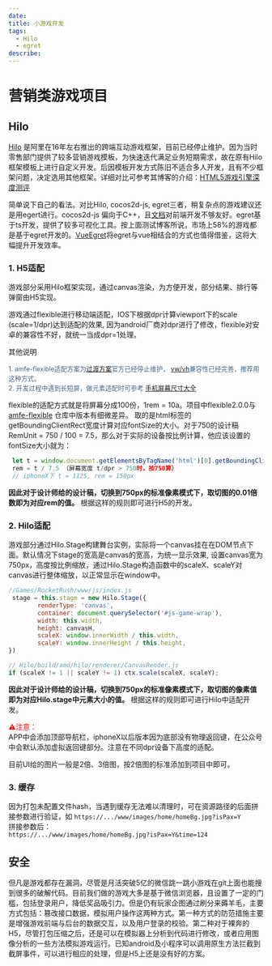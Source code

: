 ```yaml
---
date: 
title: 小游戏开发
tags:
  - Hilo
  - egret
describe: 
---
```


# 营销类游戏项目

## Hilo

[Hilo](http://hiloteam.github.io/Hilo/docs/api-zh/index.html) 是阿里在16年左右推出的跨端互动游戏框架，目前已经停止维护。因为当时零售部门提供了较多营销游戏模板，为快速迭代满足业务短期需求，故在原有Hilo框架模板上进行自定义开发。后因模板开发方式陈旧不适合多人开发，且有不少框架问题，决定选用其他框架。详细对比可参考其博客的介绍：[HTML5游戏引擎深度测评](https://www.jianshu.com/p/0469cd7b1711)

简单说下自己的看法。对比Hilo, cocos2d-js, egret三者，稍复杂点的游戏建议还是用egert进行。cocos2d-js 偏向于C++，且[文档](https://docs.cocos2d-x.org/api-ref/js/V3.13/)对前端开发不够友好。egret基于ts开发，提供了较多可视化工具。按上面测试博客所说，市场上58%的游戏都是基于egret开发的。[VueEgret](https://hsuna.github.io/vue-egret/example/)将egret与vue相结合的方式也值得借鉴，这将大幅提升开发效率。

### 1. H5适配

游戏部分采用Hilo框架实现，通过canvas渲染，为方便开发，部分结果、排行等弹窗由H5实现。

游戏通过flexible进行移动端适配，IOS下根据dpr计算viewport下的scale (scale=1/dpr)达到适配的效果, 因为android厂商对dpr进行了修改，flexible对安卓的兼容性不好，就统一当成dpr=1处理。

其他说明

<span style="color: rgb(71, 101, 130); font-size:0.9em">1. amfe-flexible适配方案为[过渡方案](https://github.com/amfe/article/issues/17)官方已经停止维护，
[vw/vh](https://www.w3cplus.com/mobile/vw-layout-in-vue.html)兼容性已经完善，推荐用这种方式。<br>
2. 开发过程中遇到长短屏，做元素适配时可参考 [手机屏幕尺寸大全](https://www.strerr.com/screen.html)</span>

flexible的适配方式就是将屏幕分成100份，1rem = 10a。项目中flexible2.0.0与[amfe-flexible](https://github.com/amfe/lib-flexible/tree/master) 仓库中版本有细微差异。 取的是html标签的getBoundingClientRect宽度计算对应fontSize的大小。对于750的设计稿 RemUnit = 750 / 100 = 7.5，那么对于实际的设备按比例计算，他应该设置的fontSize大小就为：

```js
 let t = window.document.getElementsByTagName('html')[0].getBoundingClientRect().width
 rem = t / 7.5 （屏幕宽度 t/dpr > 750时，按750算）
 // iphoneX下 t = 1125, rem = 150px
```
**因此对于设计师给的设计稿，切换到750px的标准像素模式下，取切图的0.01倍数即为对应rem的值。** 根据这样的规则即可进行H5的开发。

### 2. Hilo适配

游戏部分通过Hilo.Stage构建舞台实例，实际将一个canvas挂在在DOM节点下面。默认情况下stage的宽高是canvas的宽高，为统一显示效果, 设置canvas宽为750px，高度按比例缩放，通过Hilo.Stage构造函数中的scaleX、scaleY对canvas进行整体缩放，以正常显示在window中。

```js
//Games/RocketRush/www/js/index.js
 stage = this.stage = new Hilo.Stage({
        renderType: 'canvas',
        container: document.querySelector('#js-game-wrap'),
        width: this.width,
        height: canvasH,
        scaleX: window.innerWidth / this.width,
        scaleY: window.innerHeight / this.height,
})

// Hilo/build/amd/hilo/renderer/CanvasRender.js
if (scaleX != 1 || scaleY != 1) ctx.scale(scaleX, scaleY);

```
**因此对于设计师给的设计稿，切换到750px的标准像素模式下，取切图的像素值即为对应Hilo.stage中元素大小的值。** 根据这样的规则即可进行Hilo中适配开发。

<span style="color: red">⚠️注意：</span><br>
APP中会添加顶部导航栏，iphoneX以后版本因为底部没有物理返回键，在公众号中会默认添加虚拟返回键部分。注意在不同dpr设备下高度的适配。

目前UI给的图片一般是2倍、3倍图，按2倍图的标准添加到项目中即可。

### 3. 缓存
因为打包未配置文件hash，当遇到缓存无法难以清理时，可在资源路径的后面拼接参数进行验证，如
`https://.../www/images/home/homeBg.jpg?isPax=Y` <br>拼接参数后： <br>
`https://.../www/images/home/homeBg.jpg?isPax=Y&time=124`


## 安全
但凡是游戏都存在漏洞，尽管是月活突破5亿的微信跳一跳小游戏在git上面也能搜到很多的破解代码。目前我们做的游戏大多是基于微信浏览器，且设置了一定的门槛，包括登录用户，降低奖品吸引力。但是仍有玩家企图通过刷分来薅羊毛，主要方式包括：篡改接口数据，模拟用户操作这两种方式。第一种方式的防范措施主要是增强游戏前端与后台的数据交互，以及用户登录的校验。第二种对于裸奔的H5，尽管打包压缩之后，还是可以在模拟器上分析到代码进行修改，或者应用图像分析的一些方法模拟游戏运行。已知android及小程序可以调用原生方法拦截到截屏事件，可以进行相应的处理，但是H5上还是没有好的方案。

<!-- 
直到偶然一次想在Netflix上截图，发现都是黑屏时，再搜索相关的原因和实现方式上发现，奈飞用的是W3C的 [Encrypted Media Extensions(EME)](https://www.w3.org/TR/encrypted-media/)加密媒体扩展技术。 -->